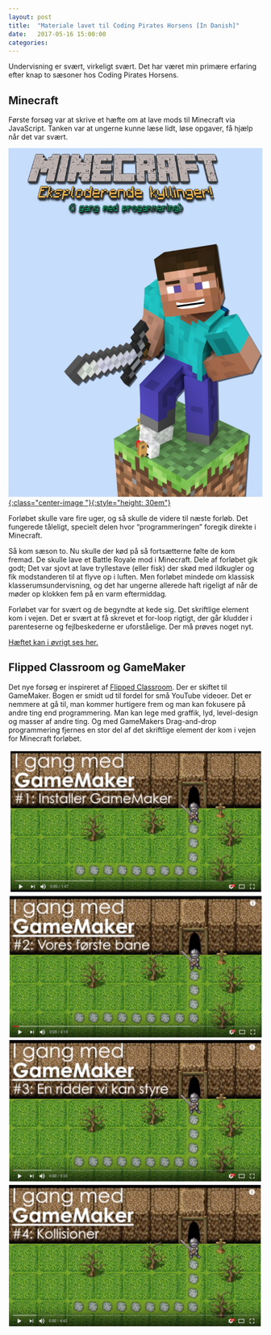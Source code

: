 ```yaml
---
layout: post
title:  "Materiale lavet til Coding Pirates Horsens [In Danish]"
date:   2017-05-16 15:00:00
categories:
---
```

Undervisning er svært, virkeligt svært. Det har været min primære erfaring efter knap to sæsoner hos Coding Pirates Horsens. 

## Minecraft
Første forsøg var at skrive et hæfte om at lave mods til Minecraft via JavaScript. Tanken var at ungerne kunne læse lidt, løse opgaver, få hjælp når det var svært. 


[![Cover af Eksploderende kyllinger](/assets/minecraft_cover.png){:class="center-image
"}{:style="height: 30em"}](/minecraft/minecraft_eksploderende_kyllinger.pdf)


Forløbet skulle vare fire uger, og så skulle de videre til næste forløb. Det fungerede tåleligt, specielt delen hvor “programmeringen” foregik direkte i Minecraft. 

Så kom sæson to. Nu skulle der kød på så fortsætterne følte de kom fremad. De skulle lave et Battle Royale mod i Minecraft. Dele af forløbet gik godt; Det var sjovt at lave tryllestave (eller fisk) der skød med ildkugler og fik modstanderen til at flyve op i luften.
Men forløbet mindede om klassisk klasserumsundervisning, og det har ungerne allerede haft rigeligt af når de møder op klokken fem på en varm eftermiddag. 

Forløbet var for svært og de begyndte at kede sig. Det skriftlige element kom i vejen. Det er svært at få skrevet et for-loop rigtigt, der går kludder i parenteserne og fejlbeskederne er uforståelige. 
Der må prøves noget nyt. 

[ Hæftet kan i øvrigt ses her.](/minecraft/minecraft_eksploderende_kyllinger.pdf)

## Flipped Classroom og GameMaker

Det nye forsøg er inspireret af [Flipped Classroom](https://en.wikipedia.org/wiki/Flipped_classroom). 
Der er skiftet til GameMaker. Bogen er smidt ud til fordel for små YouTube videoer. Det er nemmere at gå til, man kommer hurtigere frem og man kan fokusere på andre ting end programmering. Man kan lege med graffik, lyd, level-design og masser af andre ting. Og med GameMakers Drag-and-drop programmering fjernes en stor del af det skriftlige element der kom i vejen for Minecraft forløbet. 


[![ I gang med GameMaker: Episode #1 ](/assets/gm_1.png)](https://www.youtube.com/watch?v=gfo2_uT1hYM)
[![ I gang med GameMaker: Episode #2 ](/assets/gm_2.png)](https://www.youtube.com/watch?v=4QprKktDT2M)
[![ I gang med GameMaker: Episode #3 ](/assets/gm_3.png)](https://www.youtube.com/watch?v=3A1LVO1yWCo)
[![ I gang med GameMaker: Episode #4 ](/assets/gm_4.png)](https://www.youtube.com/watch?v=XmmM4mX68ps)
